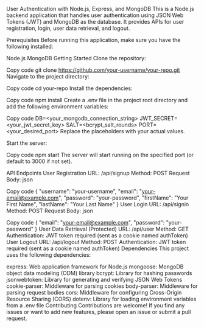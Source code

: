 User Authentication with Node.js, Express, and MongoDB
This is a Node.js backend application that handles user authentication using JSON Web Tokens (JWT) and MongoDB as the database. It provides APIs for user registration, login, user data retrieval, and logout.

Prerequisites
Before running this application, make sure you have the following installed:

Node.js
MongoDB
Getting Started
Clone the repository:

Copy code
git clone https://github.com/your-username/your-repo.git
Navigate to the project directory:

Copy code
cd your-repo
Install the dependencies:

Copy code
npm install
Create a .env file in the project root directory and add the following environment variables:

Copy code
DB=<your_mongodb_connection_string>
JWT_SECRET=<your_jwt_secret_key>
SALT=<bcrypt_salt_rounds>
PORT=<your_desired_port>
Replace the placeholders with your actual values.

Start the server:

Copy code
npm start
The server will start running on the specified port (or default to 3000 if not set).

API Endpoints
User Registration
URL: /api/signup
Method: POST
Request Body:
json


Copy code
{
  "username": "your-username",
  "email": "your-email@example.com",
  "password": "your-password",
  "firstName": "Your First Name",
  "lastName": "Your Last Name"
}
User Login
URL: /api/signin
Method: POST
Request Body:
json


Copy code
{
  "email": "your-email@example.com",
  "password": "your-password"
}
User Data Retrieval (Protected)
URL: /api/user
Method: GET
Authentication: JWT token required (sent as a cookie named authToken)
User Logout
URL: /api/logout
Method: POST
Authentication: JWT token required (sent as a cookie named authToken)
Dependencies
This project uses the following dependencies:

express: Web application framework for Node.js
mongoose: MongoDB object data modeling (ODM) library
bcrypt: Library for hashing passwords
jsonwebtoken: Library for generating and verifying JSON Web Tokens
cookie-parser: Middleware for parsing cookies
body-parser: Middleware for parsing request bodies
cors: Middleware for configuring Cross-Origin Resource Sharing (CORS)
dotenv: Library for loading environment variables from a .env file
Contributing
Contributions are welcome! If you find any issues or want to add new features, please open an issue or submit a pull request.